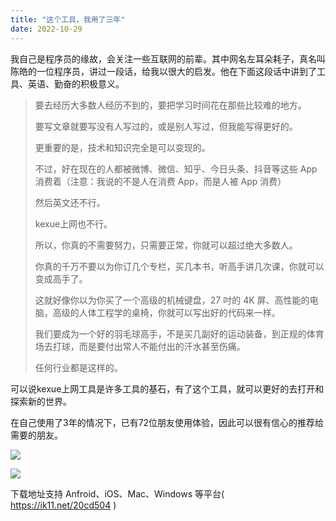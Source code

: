 ```yaml
---
title: "这个工具，我用了三年"
date: 2022-10-29
---
```

<link rel="stylesheet" type="text/css" href="../../static/common.css">

我自己是程序员的缘故，会关注一些互联网的前辈。其中网名左耳朵耗子，真名叫陈皓的一位程序员，讲过一段话，给我以很大的启发。他在下面这段话中讲到了工具、英语、勤奋的积极意义。

<blockquote class="blockquote">

要去经历大多数人经历不到的，要把学习时间花在那些比较难的地方。

要写文章就要写没有人写过的，或是别人写过，但我能写得更好的。

更重要的是，技术和知识完全是可以变现的。

不过，好在现在的人都被微博、微信、知乎、今日头条、抖音等这些 App 消费着（注意：我说的不是人在消费 App，而是人被 App 消费）

然后英文还不行。

kexue上网也不行。

所以，你真的不需要努力，只需要正常，你就可以超过绝大多数人。

你真的千万不要以为你订几个专栏，买几本书，听高手讲几次课，你就可以变成高手了。

这就好像你以为你买了一个高级的机械键盘，27 吋的 4K 屏、高性能的电脑，高级的人体工程学的桌椅，你就可以写出好的代码来一样。

我们要成为一个好的羽毛球高手，不是买几副好的运动装备，到正规的体育场去打球，而是要付出常人不能付出的汗水甚至伤痛。

任何行业都是这样的。

</blockquote>

可以说kexue上网工具是许多工具的基石，有了这个工具，就可以更好的去打开和探索新的世界。

在自己使用了3年的情况下，已有72位朋友使用体验，因此可以很有信心的推荐给需要的朋友。

![](https://media.heptabase.com/v1/images/000623fa-7414-464a-a7e7-df56e0f3800b/4c831289-097e-4cd7-8a1f-4ba7f6a74154/threeyear.png)

![](https://media.heptabase.com/v1/images/000623fa-7414-464a-a7e7-df56e0f3800b/525c0538-834f-4937-a1f4-0628144546ce/WechatIMG66.jpeg)

下载地址支持 Anfroid、iOS、Mac、Windows 等平台( <https://ik11.net/20cd504> )
